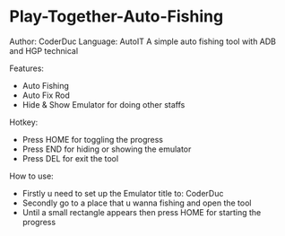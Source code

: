 # Play-Together-Auto-Fishing
Author: CoderDuc
Language: AutoIT
A simple auto fishing tool with ADB and HGP technical

Features:
- Auto Fishing
- Auto Fix Rod
- Hide & Show Emulator for doing other staffs

Hotkey:
- Press HOME for toggling the progress
- Press END for hiding or showing the emulator
- Press DEL for exit the tool

How to use:
- Firstly u need to set up the Emulator title to: CoderDuc
- Secondly go to a place that u wanna fishing and open the tool
- Until a small rectangle appears then press HOME for starting the progress
